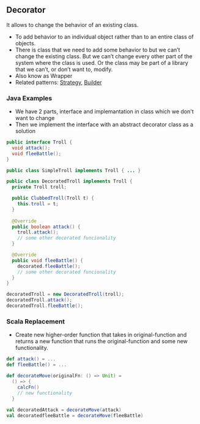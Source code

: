 ## Decorator

It allows to change the behavior of an existing class.
 - To add behavior to an individual object rather than to an entire class of objects.
 - There is class that we need to add some behavior to but we can’t change the existing class. But we can’t change every other part of the system where the class is used. Or the class may be part of a library that we can’t, or don’t want to, modify.
 - Also know as Wrapper
 - Related patterns: [Strategy](https://github.com/OndrejKucera/knowledge_design_patterns/blob/master/Strategy.md), [Builder](https://github.com/OndrejKucera/knowledge_design_patterns/blob/master/Builder.md)
 
### Java Examples
 - We have 2 parts, interface and implemantation in class which we don't want to change
 - Then we implement the interface with an abstract decorator class as a solution
 ```java
 public interface Troll {
   void attack();
   void fleeBattle();
 }

 public class SimpleTroll implements Troll { ... }

 public class DecoratedTroll implements Troll {
   private Troll troll;

   public ClubbedTroll(Troll t) {
     this.troll = t;
   }
  
   @Override
   public boolean attack() {
     troll.attack();
     // some other decorated funcionality
   }

   @Override
   public void fleeBattle() {
     decorated.fleeBattle();
     // some other decorated funcionality
   }
 }
 
 decoratedTroll = new DecoratedTroll(troll);
 decoratedTroll.attack();
 decoratedTroll.fleeBattle();
 ```

### Scala Replacement
 -  Create new higher-order function that takes in original-function and returns a new function that runs the original-function and some new functionality.
 ```scala
 def attack() = ...
 def fleeBattle() = ...
 
 def decorateMove(originalFn: () => Unit) =
   () => {
     calcFn()
     // new functionality
   }
   
 val decoratedAttack = decorateMove(attack)
 val decoratedfleeBattle = decorateMove(fleeBattle)
 ```
